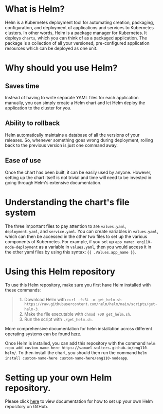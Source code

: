 # What is Helm?

Helm is a Kubernetes deployment tool for automating creation, packaging, configuration, and deployment of applications and services to Kubernetes clusters. In other words, Helm is a package manager for Kubernetes. It deploys `charts`, which you can think of as a packaged application. The package is a collection of all your versioned, pre-configured application resources which can be deployed as one unit.

# Why should you use Helm?

## Saves time

Instead of having to write separate YAML files for each application manually, you can simply create a Helm chart and let Helm deploy the application to the cluster for you. 

## Ability to rollback

Helm automatically maintains a database of all the versions of your releases. So, whenever something goes wrong during deployment, rolling back to the previous version is just one command away.

## Ease of use

Once the chart has been built, it can be easily used by anyone. However, setting up the chart itself is not trivial and time will need to be invested in going through Helm's extensive documentation.

# Understanding the chart's file system

The three important files to pay attention to are `values.yaml`, `deployment.yaml`, and `service.yaml`. You can create variables in `values.yaml`, which can then be accessed in the other two files to set up the various components of Kubernetes. For example, if you set up `app_name: eng110-node-deployment` as a variable in `values.yaml`, then you would access it in the other yaml files by using this syntax: `{{ .Values.app_name }}`.

# Using this Helm repository

To use this Helm repository, make sure you first have Helm installed with these commands:

> 1. Download Helm with `curl -fsSL -o get_helm.sh https://raw.githubusercontent.com/helm/helm/main/scripts/get-helm-3`.
> 2. Make the file executable with `chmod 700 get_helm.sh`.
> 3. Run the script with `./get_helm.sh`.

More comprehensive documentation for helm installation across different operating systems can be found [here](https://helm.sh/docs/intro/install/).

Once Helm is installed, you can add this repository with the command `helm repo add custom-name-here https://samuel-walters.github.io/eng110-helm/`. To then install the chart, you should then run the command `helm install custom-name-here custom-name-here/eng110-nodeapp`. 

# Setting up your own Helm repository.

Please click [here](https://github.com/samuel-walters/Complete-CICD/blob/main/Set_Up_Helm_Repository.md) to view documentation for how to set up your own Helm repository on GitHub.
